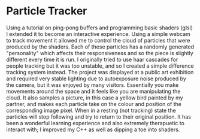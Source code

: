 # Particle Tracker
Using a tutorial on ping-pong buffers and programming basic shaders (glsl) I extended it to become an interactive experience. Using a simple webcam to track movement it allowed me to control the cloud of particles that were produced by the shaders. Each of these particles has a randomly generated "personality" which affects their responsiveness and so the piece is slightly different every time it is run. I originally tried to use haar cascades for people tracking but it was too unstable, and so I created a simple difference tracking system instead. The project was displayed at a public art exhibition and required very stable lighting due to autoexposure noise produced by the camera, but it was enjoyed by many visitors. Essentially you make movements around the space and it feels like you are manipulating the cloud. It also samples a picture, in this case a yellow bird painted by my partner, and makes each particle take on the colour and position of the corresponding image pixel. When in a resting (not tracking) state the particles will stop following and try to return to their original position. It has been a wonderful learning experience and also extremely therapuetic to interact with; I improved my C++ as well as dipping a toe into shaders.
